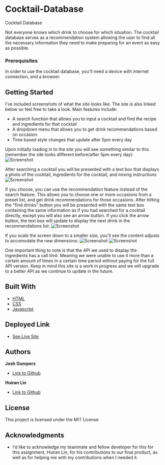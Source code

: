 # Cocktail-Database
Cocktail Database

Not everyone knows which drink to choose for which situation. The cocktail database serves as a recommendation system allowing the user to find all the necessary information they need to make preparing for an event as easy as possible.

### Prerequisites

In order to use the cocktail database, you'll need a device with internet connection, and a browser.

## Getting Started

I've included screenshots of what the site looks like. The site is also linked below so feel free to take a look. 
Main features include:
- A search function that allows you to input a cocktail and find the recipe and ingredients for that cocktail
- A dropdown menu that allows you to get drink recommendations based on occasion
- Time based style changes that update after 5pm every day 

Upon initially loading in to the site you will see something similar to this (remember the site looks different before/after 5pm every day):
![Screenshot](https://i.imgur.com/geDQkfb.png)

After searching a cocktail you will be presented with a text box that displays a photo of the cocktail, ingredients for the cocktail, and mixing instructions
![Screenshot](https://i.imgur.com/sQPNy6W.png)

If you choose, you can use the recommendation feature instead of the search feature. This allows you to choose one or more occasions from a preset list, and get drink recommendations for those occasions. After hitting the "find drinks" button you will be presented with the same text box containing the same information as if you had searched for a cocktail directly, except you will also see an arrow button. If you click the arrow button, the text box will update to display the next drink in the recommendations list:
![Screenshot](https://i.imgur.com/ZEDQUF0.png)

If you scale the screen down to a smaller size, you'll see the content adjusts to accomodate the new dimensions:
![Screenshot](https://i.imgur.com/zz6E0pM.png)
![Screenshot](https://i.imgur.com/A5LL1AR.png)

One important thing to note is that the API we used to display the ingredients has a call limit. Meaning we were unable to use it more than a certain amount of times in a certain time period without paying for the full API version. Keep in mind this site is a work in progress and we will upgrade to a better API as we continue to update in the future.

## Built With
* [HTML](https://developer.mozilla.org/en-US/docs/Web/HTML)
* [CSS](https://developer.mozilla.org/en-US/docs/Web/CSS)
* [Javascript](https://developer.mozilla.org/en-US/docs/Web/JavaScript)

## Deployed Link

* [See Live Site](https://hugh18019.github.io/Drinks-Library/)


## Authors

**Josh Gumperz** 

- [Link to Github](https://github.com/JoshGumperz)

**Huiran Lin**
- [Link to Github](https://github.com/hugh18019)

## License

This project is licensed under the MIT License 

## Acknowledgments

* I'd like to acknowledge my teammate and fellow developer for this for this assignment, Huiran Lin, for his contributions to our final product, as well as for helping me with my contributions when I needed it.  